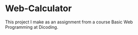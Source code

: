 # Web-Calculator
This project I make as an assignment from a course Basic Web Programming at Dicoding.
